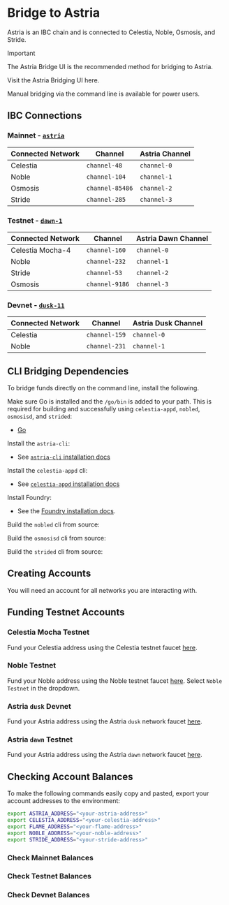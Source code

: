 <!-- markdownlint-disable MD041 MD033 -->

<script setup>
import { siteConfig } from '../config.js'

const link = siteConfig.flame.mainnet.bridging.ui_link
</script>

# Bridge to Astria

Astria is an IBC chain and is connected to Celestia, Noble, Osmosis, and Stride.

> [!IMPORTANT]
> The Astria Bridge UI is the recommended method for bridging to Astria.
>
> Visit the Astria Bridging UI <a :href="link" target="_blank"
> rel="noopenernoreferrer">here</a>.

Manual bridging via the command line is available for power users.

## IBC Connections

### Mainnet - [`astria`](../networks/mainnet-alpha.md)

| Connected Network | Channel | Astria Channel |
|---|---|---|
| Celestia | `channel-48` | `channel-0` |
| Noble | `channel-104` | `channel-1` |
| Osmosis | `channel-85486` | `channel-2` |
| Stride | `channel-285` | `channel-3` |

### Testnet - [`dawn-1`](../networks/testnet.md)

| Connected Network | Channel | Astria Dawn Channel |
|---|---|---|
| Celestia Mocha-4 | `channel-160` | `channel-0` |
| Noble | `channel-232` | `channel-1` |
| Stride | `channel-53` | `channel-2` |
| Osmosis | `channel-9186` | `channel-3` |

### Devnet - [`dusk-11`](../networks/devnet.md)

| Connected Network | Channel | Astria Dusk Channel |
|---|---|---|
| Celestia | `channel-159` | `channel-0` |
| Noble | `channel-231` | `channel-1` |

## CLI Bridging Dependencies

To bridge funds directly on the command line, install the following.

Make sure Go is installed and the `/go/bin` is added to your path. This is
required for building and successfully using `celestia-appd`, `nobled`,
`osmosisd`, and `strided`:

- [Go](https://go.dev/doc/install)

Install the `astria-cli`:

- See [`astria-cli` installation
  docs](../developer/astria-cli/astria-cli-installation.md)

Install the `celestia-appd` cli:

- See [`celestia-appd` installation
  docs](https://docs.celestia.org/how-to-guides/celestia-app)

Install Foundry:

- See the [Foundry installation
  docs](https://book.getfoundry.sh/getting-started/installation).

Build the `nobled` cli from source:

<!--@include: ../components/_install-nobled.md-->

Build the `osmosisd` cli from source:

<!--@include: ../components/_install-osmosisd.md-->

Build the `strided` cli from source:

<!--@include: ../components/_install-strided.md-->

## Creating Accounts

You will need an account for all networks you are interacting with.

<!--@include: ../components/_create-accounts.md-->

## Funding Testnet Accounts

### Celestia Mocha Testnet

Fund your Celestia address using the Celestia testnet faucet
[here](https://docs.celestia.org/how-to-guides/mocha-testnet#mocha-testnet-faucet).

### Noble Testnet

Fund your Noble address using the Noble testnet faucet
[here](https://faucet.circle.com/). Select `Noble Testnet` in the dropdown.

### Astria `dusk` Devnet

Fund your Astria address using the Astria `dusk` network faucet
[here](https://faucet.sequencer.dusk-11.devnet.astria.org/).

### Astria `dawn` Testnet

Fund your Astria address using the Astria `dawn` network faucet
[here](https://faucet.sequencer.dawn-1.astria.org/).

## Checking Account Balances

To make the following commands easily copy and pasted, export your account
addresses to the environment:

```bash
export ASTRIA_ADDRESS="<your-astria-address>"
export CELESTIA_ADDRESS="<your-celestia-address>"
export FLAME_ADDRESS="<your-flame-address>"
export NOBLE_ADDRESS="<your-noble-address>"
export STRIDE_ADDRESS="<your-stride-address>"
```

### Check **Mainnet** Balances

<!--@include: ../components/_check-mainnet-balances.md-->

### Check **Testnet** Balances

<!--@include: ../components/_check-testnet-balances.md-->

### Check **Devnet** Balances

<!--@include: ../components/_check-devnet-balances.md-->

